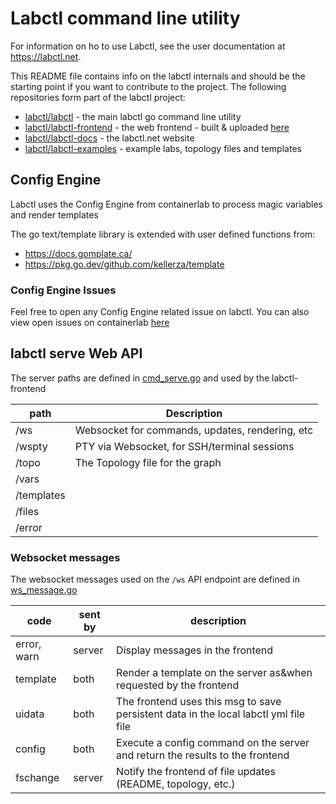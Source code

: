 # Labctl command line utility

For information on ho  to use Labctl, see the user documentation at <https://labctl.net>.

This README file contains info on the labctl internals and should be the starting point if you want to contribute to the project. The following repositories form part of the labctl project:

- [labctl/labctl](https://github.com/labctl/labctl) - the main labctl go command line utility
- [labctl/labctl-frontend](https://github.com/labctl/labctl-frontend) - the web frontend - built &amp; uploaded [here](https://github.com/labctl/labctl/tree/main/helpers/frontend/html)
- [labctl/labctl-docs](https://github.com/labctl/labctl-docs) - the labctl.net website
- [labctl/labctl-examples](https://github.com/labctl/labctl-examples) - example labs, topology files and templates

## Config Engine

Labctl uses the Config Engine from containerlab to process magic variables and render templates

The go text/template library is extended with user defined functions from:

- <https://docs.gomplate.ca/>
- <https://pkg.go.dev/github.com/kellerza/template>

### Config Engine Issues

Feel free to open any Config Engine related issue on labctl. You can also view open issues on containerlab [here](https://github.com/srl-labs/containerlab/labels/config%20engine)

## labctl serve Web API

The server paths are defined in [cmd_serve.go](./app/cmd_serve.go) and used by the labctl-frontend

| path       | Description                                     |
|------------|-------------------------------------------------|
| /ws        | Websocket for commands, updates, rendering, etc |
| /wspty     | PTY via Websocket, for SSH/terminal sessions    |
| /topo      | The Topology file for the graph                 |
| /vars      |                                                 |
| /templates |                                                 |
| /files     |                                                 |
| /error     |                                                 |

### Websocket messages

The websocket messages used on the `/ws` API endpoint are defined in [ws_message.go](./helpers/ws_message.go)

| code        | sent by | description                                                                          |
|-------------|---------|--------------------------------------------------------------------------------------|
| error, warn | server  | Display messages in the frontend                                                     |
| template    | both    | Render a template on the server as&when requested by the frontend                    |
| uidata      | both    | The frontend uses this msg to save persistent data in the local labctl yml file file |
| config      | both    | Execute a config command on the server and return the results to the frontend        |
| fschange    | server  | Notify the frontend of file updates (README, topology, etc.)                         |
